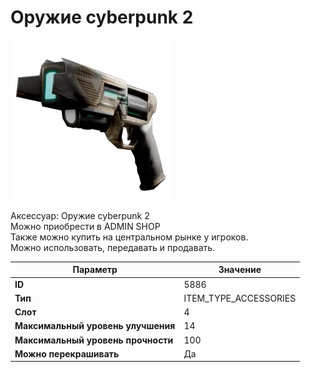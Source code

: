 # Оружие cyberpunk 2

![Item Image](../img/5886.webp?raw=true)

Аксессуар: Оружие cyberpunk 2<br>Можно приобрести в ADMIN SHOP<br>Также можно купить на центральном рынке у игроков.<br>Можно использовать, передавать и продавать.


| Параметр | Значение |
|----------|----------|
| **ID** | 5886 |
| **Тип** | ITEM_TYPE_ACCESSORIES |
| **Слот** | 4 |
| **Максимальный уровень улучшения** | 14 |
| **Максимальный уровень прочности** | 100 |
| **Можно перекрашивать** | Да |


